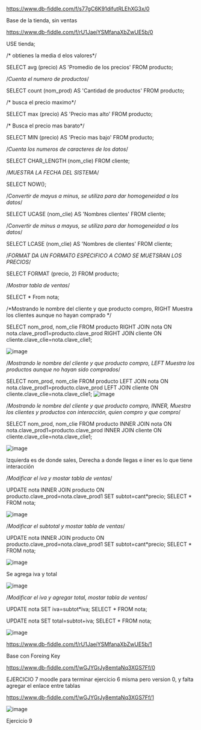 https://www.db-fiddle.com/f/s77gC6K91difutRLEhXG3x/0



Base de la tienda, sin ventas

https://www.db-fiddle.com/f/rU1JaeiYSMfanaXbZwUE5b/0

USE tienda;

/* obtienes la media d elos valores*/

SELECT avg (precio) AS 'Promedio de los precios'
FROM producto;

/*Cuenta el numero de productos*/

SELECT count (nom_prod) AS 'Cantidad de productos'
FROM producto;

/* busca el precio maximo*/

SELECT max (precio) AS 'Precio mas alto'
FROM producto;

/* Busca el precio mas barato*/

SELECT MIN (precio) AS 'Precio mas bajo'
FROM producto;


/*Cuenta los numeros de caracteres de los datos*/

SELECT CHAR_LENGTH (nom_clie)
FROM cliente;


/*MUESTRA LA FECHA DEL SISTEMA*/

SELECT NOW();


/*Convertir de mayus a minus, se utiliza para dar homogeneidad a los datos*/

SELECT UCASE (nom_clie) AS 'Nombres clientes'
FROM cliente;


/*Convertir de minus a mayus, se utiliza para dar homogeneidad a los datos*/

SELECT LCASE (nom_clie) AS 'Nombres de clientes'
FROM cliente;


/*FORMAT DA UN FORMATO ESPECIFICO A COMO SE MUETSRAN LOS PRECIOS*/


SELECT FORMAT (precio, 2)
FROM producto;


/*Mostrar tabla de ventas*/

SELECT * 
From nota;

/*Mostrando le nombre del cliente y que producto compro, RIGHT Muestra los clientes aunque no hayan comprado */

SELECT nom_prod, nom_clie
FROM producto RIGHT JOIN nota ON nota.clave_prod1=producto.clave_prod
RIGHT JOIN cliente ON cliente.clave_clie=nota.clave_clie1;

![image](https://user-images.githubusercontent.com/113804528/226143364-38db15a8-e820-4b4a-a31d-66d81192e560.png)




/*Mostrando le nombre del cliente y que producto compro, LEFT Muestra los productos aunque no hayan sido comprados*/

SELECT nom_prod, nom_clie
FROM producto LEFT JOIN nota ON nota.clave_prod1=producto.clave_prod
LEFT JOIN cliente ON cliente.clave_clie=nota.clave_clie1;
![image](https://user-images.githubusercontent.com/113804528/226143407-17378268-64ab-4be9-ba4e-245a6a769e0e.png)



/*Mostrando le nombre del cliente y que producto compro, INNER, Muestra los clientes y productos con interacción, quien compro y que compro*/

SELECT nom_prod, nom_clie
FROM producto INNER JOIN nota ON nota.clave_prod1=producto.clave_prod
INNER JOIN cliente ON cliente.clave_clie=nota.clave_clie1;

![image](https://user-images.githubusercontent.com/113804528/226143442-bc6ef582-9d2b-4159-b481-12366a86f5ec.png)


Izquierda es de donde sales, Derecha a donde llegas e iiner es lo que tiene interacción


/*Modificar el iva y mostar tabla de ventas*/

UPDATE nota
INNER JOIN producto ON producto.clave_prod=nota.clave_prod1
SET subtot=cant*precio;
SELECT *
FROM nota;

![image](https://user-images.githubusercontent.com/113804528/226143789-867910ad-bbe2-416d-89a2-0b7f28b65a77.png)

/*Modificar el subtotal y mostar tabla de ventas*/

UPDATE nota
INNER JOIN producto ON producto.clave_prod=nota.clave_prod1
SET subtot=cant*precio;
SELECT *
FROM nota;

![image](https://user-images.githubusercontent.com/113804528/226144211-ab13690b-0989-4e2a-b78f-287a0b9d6261.png)


Se agrega iva y total 

![image](https://user-images.githubusercontent.com/113804528/226144244-266e93eb-8454-4f95-a46b-bf3d959bd9ba.png)

/*Modificar el iva y agregar total, mostar tabla de ventas*/

UPDATE nota
SET iva=subtot*iva;
SELECT *
FROM nota;

UPDATE nota
SET total=subtot+iva;
SELECT *
FROM nota;

![image](https://user-images.githubusercontent.com/113804528/226144252-f958a6da-b7ad-47a9-9a2d-c90495fd9d96.png)

https://www.db-fiddle.com/f/rU1JaeiYSMfanaXbZwUE5b/1

Base con Foreing Key

https://www.db-fiddle.com/f/wGJYGrJy8emtaNq3XGS7Ff/0

EJERCICIO 7 moodle para terminar
ejercicio 6 misma pero version 0, y falta agregar el enlace entre tablas


https://www.db-fiddle.com/f/wGJYGrJy8emtaNq3XGS7Ff/1


![image](https://user-images.githubusercontent.com/113804528/227748613-cd9dcb48-438e-4959-87a5-f9e2b47f52e3.png)


Ejercicio 9

